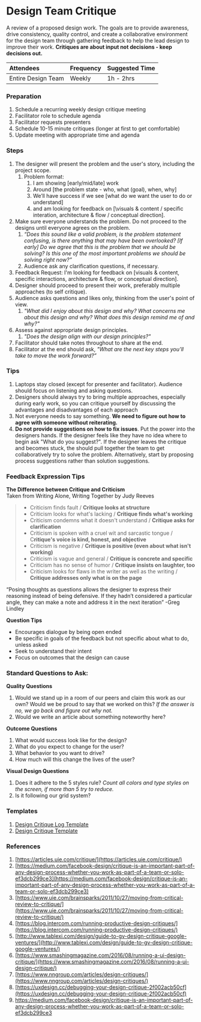 

# Design Team Critique

A review of a proposed design work. The goals are to provide awareness, drive consistency, quality control, and create a collaborative environment for the design team through gathering feedback to help the lead design to improve their work. **Critiques are about input not decisions - keep decisions out.**

| Attendees | Frequency | Suggested Time |
| :--- | :--- | :--- |
| Entire Design Team | Weekly | 1h - 2hrs |


### Preparation

1. Schedule a recurring weekly design critique meeting
2. Facilitator role to schedule agenda
3. Facilitator requests presenters
4. Schedule 10-15 minute critiques \(longer at first to get comfortable\)
5. Update meeting with appropriate time and agenda

### Steps

1. The designer will present the problem and the user's story, including the project scope.
   1. Problem format:
      1. I am showing \[early/mid/late\] work
      2. Around \[the problem state - who, what \(goal\), when, why\]
      3. We’ll have success if we see \[what do we want the user to do or understand\] 
      4. and am looking for feedback on \[\visuals & content / specific interation, architecture & flow / conceptual direction\].
2. Make sure everyone understands the problem. Do not proceed to the designs until everyone agrees on the problem.
   1. _“Does this sound like a valid problem, is the problem statement confusing, is there anything that may have been overlooked? \[If early\] Do we agree that this is the problem that we should be solving? Is this one of the most important problems we should be solving right now?”_
   2. Audience ask any clarification questions, if necessary.
3. Feedback Request: I'm looking for feedback on [visuals & content, specific interactions, architecture & flow, or conceptual direction].
4. Designer should proceed to present their work, preferably multiple approaches \(to self critique\).
5. Audience asks questions and likes only, thinking from the user's point of view. 
   1. _"What did I enjoy about this design and why? What concerns me about this design and why? What does this design remind me of and why?"_
6. Assess against appropriate design principles. 
   1. _"Does the design align with our design principles?"_
7. Facilitator should take notes throughout to share at the end.
8. Facilitator at the end should ask, _"What are the next key steps you’ll take to move the work forward?”_

### Tips

1. Laptops stay closed \(except for presenter and facilitator\). Audience should focus on listening and asking questions.
2. Designers should always try to bring multiple approaches, especially during early work, so you can critique yourself by discussing the advantages and disadvantages of each approach
3. Not everyone needs to say something. **We need to figure out how to agree with someone without reiterating.**
4. **Do not provide suggestions on how to fix issues**. Put the power into the designers hands. If the designer feels like they have no idea where to begin ask "What do you suggest?". If the designer leaves the critique and becomes stuck, the should pull together the team to get collaboratively try to solve the problem. Alternatively, start by proposing process suggestions rather than solution suggestions.


### Feedback Expression Tips

**The Difference between Critique and Criticism**  
Taken from Writing Alone, Writing Together by Judy Reeves

> * Criticism finds fault / **Critique looks at structure**
> * Criticism looks for what's lacking / **Critique finds what's working**
> * Criticism condemns what it doesn't understand / **Critique asks for clarification**
> * Criticism is spoken with a cruel wit and sarcastic tongue / C**ritique's voice is kind, honest, and objective**
> * Criticism is negative / **Critique is positive \(even about what isn't working\)**
> * Criticism is vague and general / **Critique is concrete and specific**
> * Criticism has no sense of humor / **Critique insists on laughter, too**
> * Criticism looks for flaws in the writer as well as the writing / **Critique addresses only what is on the page**

“Posing thoughts as questions allows the designer to express their reasoning instead of being defensive. If they hadn’t considered a particular angle, they can make a note and address it in the next iteration” -Greg Lindley

**Question Tips**
* Encourages dialogue by being open ended
* Be specific in goals of the feedback but not specific about what to do, unless asked
* Seek to understand their intent
* Focus on outcomes that the design can cause 

### Standard Questions to Ask:

**Quality Questions**

1. Would we stand up in a room of our peers and claim this work as our own? Would we be proud to say that we worked on this? _If the answer is no, we go back and figure out why not._
2. Would we write an article about something noteworthy here?

**Outcome Questions**

1. What would success look like for the design? 
2. What do you expect to change for the user? 
3. What behavior to you want to drive?
4. How much will this change the lives of the user?

**Visual Design Questions**

1. Does it adhere to the 5 styles rule? _Count all colors and type styles on the screen, if more than 5 try to reduce._
2. Is it following our grid system?



### Templates

1. [Design Critique Log Template](https://docs.google.com/document/d/1DkGh2URnil0kguPHfoEDG6bBYt803trObbVfG7MhZMU/)
2. [Design Critique Template](https://docs.google.com/document/d/1eQe3fJQU0N5-QVcQfd7pH3xG9ygtoVyI93vl_YeliZg/)


### References

1. [https://articles.uie.com/critique/](https://articles.uie.com/critique/)
2. [https://medium.com/facebook-design/critique-is-an-important-part-of-any-design-process-whether-you-work-as-part-of-a-team-or-solo-ef3dcb299ce3](https://medium.com/facebook-design/critique-is-an-important-part-of-any-design-process-whether-you-work-as-part-of-a-team-or-solo-ef3dcb299ce3)
3. [https://www.uie.com/brainsparks/2011/10/27/moving-from-critical-review-to-critique/](https://www.uie.com/brainsparks/2011/10/27/moving-from-critical-review-to-critique/)
4. [https://blog.intercom.com/running-productive-design-critiques/](https://blog.intercom.com/running-productive-design-critiques/)
5. [http://www.tablexi.com/design/guide-to-gv-design-critique-google-ventures/](http://www.tablexi.com/design/guide-to-gv-design-critique-google-ventures/)
6. [https://www.smashingmagazine.com/2016/08/running-a-ui-design-critique/](https://www.smashingmagazine.com/2016/08/running-a-ui-design-critique/)
7. [https://www.nngroup.com/articles/design-critiques/](https://www.nngroup.com/articles/design-critiques/)
8. [https://uxdesign.cc/debugging-your-design-critique-2f002acb50cf](https://uxdesign.cc/debugging-your-design-critique-2f002acb50cf)
9. https://medium.com/facebook-design/critique-is-an-important-part-of-any-design-process-whether-you-work-as-part-of-a-team-or-solo-ef3dcb299ce3



